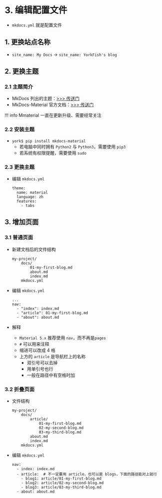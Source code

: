 # 3. 编辑配置文件

- `mkdocs.yml` 就是配置文件

## 1. 更换站点名称

- `site_name: My Docs` -> `site_name: YorkFish's blog`

## 2. 更换主题

### 2.1 主题简介

- MkDocs 列出的主题：<a href="https://github.com/mkdocs/mkdocs/wiki/MkDocs-Themes" target="_blank">>>> 传送门</a>
- MkDocs-Material 官方文档：<a href="https://squidfunk.github.io/mkdocs-material" target="_blank">>>> 传送门</a>

!!! info
    Mmaterial 一直在更新升级、需要经常关注

### 2.2 安装主题

- `york$ pip install mkdocs-material`
    - 若电脑中同时拥有 `Python2` 与 `Python3`，需要使用 `pip3`
    - 若系统有权限提醒，需要使用 `sudo`

### 2.3 更换主题

- 编辑 `mkdocs.yml`

    ```
    theme:
      name: material
      language: zh
      features:
        - tabs
    ```

## 3. 增加页面

### 3.1 普通页面

- 新建文档后的文件结构

    ```
    my-project/
        docs/
            01-my-first-blog.md
            about.md
            index.md
        mkdocs.yml
    ```

- 编辑 `mkdocs.yml`

    ```
    ...
    nav:
      - "index": index.md
      - "article": 01-my-first-blog.md
      - "about": about.md
    ```

- 解释
    - `Material 5.x` 推荐使用 `nav`，而不再是`pages`
    - `#` 可以用来注释
    - 缩进可以改成 4 格
    - 上方的 `article` 是导航栏上的名称
        - 双引号可以去掉
        - 用单引号也行
        - 一般在路径中有空格时加

### 3.2 折叠页面

- 文件结构

    ```
    my-project/
        docs/
            article/
                01-my-first-blog.md
                02-my-second-blog.md
                03-my-third-blog.md
            about.md
            index.md
        mkdocs.yml
    ```

- 编辑 `mkdocs.yml`

    ```
    nav:
      - index: index.md
      - article:  # 不一定要用 article，也可以是 blogs，下面的路径能对上就行
        - blog1: article/01-my-first-blog.md
        - blog2: article/02-my-second-blog.md
        - blog3: article/03-my-third-blog.md
      - about: about.md
    ```
